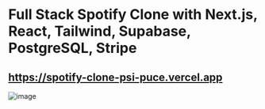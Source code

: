 # Full Stack Spotify Clone with Next.js, React, Tailwind, Supabase, PostgreSQL, Stripe

## https://spotify-clone-psi-puce.vercel.app

![image](./)